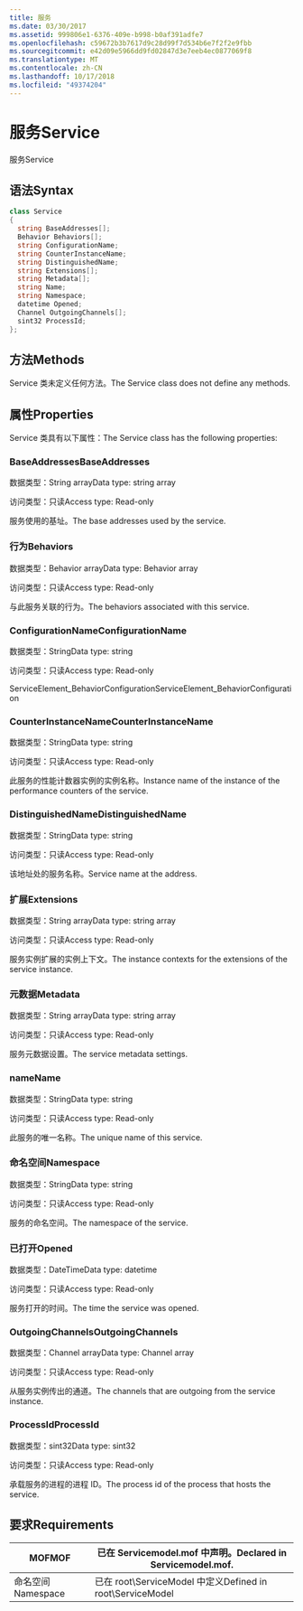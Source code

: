 ```yaml
---
title: 服务
ms.date: 03/30/2017
ms.assetid: 999806e1-6376-409e-b998-b0af391adfe7
ms.openlocfilehash: c59672b3b7617d9c28d99f7d534b6e7f2f2e9fbb
ms.sourcegitcommit: e42d09e5966dd9fd02847d3e7eeb4ec0877069f8
ms.translationtype: MT
ms.contentlocale: zh-CN
ms.lasthandoff: 10/17/2018
ms.locfileid: "49374204"
---
```

# <a name="service"></a><span data-ttu-id="612d0-102">服务</span><span class="sxs-lookup"><span data-stu-id="612d0-102">Service</span></span>
<span data-ttu-id="612d0-103">服务</span><span class="sxs-lookup"><span data-stu-id="612d0-103">Service</span></span>  
  
## <a name="syntax"></a><span data-ttu-id="612d0-104">语法</span><span class="sxs-lookup"><span data-stu-id="612d0-104">Syntax</span></span>  
  
```csharp
class Service  
{  
  string BaseAddresses[];  
  Behavior Behaviors[];  
  string ConfigurationName;  
  string CounterInstanceName;  
  string DistinguishedName;  
  string Extensions[];  
  string Metadata[];  
  string Name;  
  string Namespace;  
  datetime Opened;  
  Channel OutgoingChannels[];  
  sint32 ProcessId;  
};  
```  
  
## <a name="methods"></a><span data-ttu-id="612d0-105">方法</span><span class="sxs-lookup"><span data-stu-id="612d0-105">Methods</span></span>  
 <span data-ttu-id="612d0-106">Service 类未定义任何方法。</span><span class="sxs-lookup"><span data-stu-id="612d0-106">The Service class does not define any methods.</span></span>  
  
## <a name="properties"></a><span data-ttu-id="612d0-107">属性</span><span class="sxs-lookup"><span data-stu-id="612d0-107">Properties</span></span>  
 <span data-ttu-id="612d0-108">Service 类具有以下属性：</span><span class="sxs-lookup"><span data-stu-id="612d0-108">The Service class has the following properties:</span></span>  
  
### <a name="baseaddresses"></a><span data-ttu-id="612d0-109">BaseAddresses</span><span class="sxs-lookup"><span data-stu-id="612d0-109">BaseAddresses</span></span>  
 <span data-ttu-id="612d0-110">数据类型：String array</span><span class="sxs-lookup"><span data-stu-id="612d0-110">Data type: string array</span></span>  
  
 <span data-ttu-id="612d0-111">访问类型：只读</span><span class="sxs-lookup"><span data-stu-id="612d0-111">Access type: Read-only</span></span>  
  
 <span data-ttu-id="612d0-112">服务使用的基址。</span><span class="sxs-lookup"><span data-stu-id="612d0-112">The base addresses used by the service.</span></span>  
  
### <a name="behaviors"></a><span data-ttu-id="612d0-113">行为</span><span class="sxs-lookup"><span data-stu-id="612d0-113">Behaviors</span></span>  
 <span data-ttu-id="612d0-114">数据类型：Behavior array</span><span class="sxs-lookup"><span data-stu-id="612d0-114">Data type: Behavior array</span></span>  
  
 <span data-ttu-id="612d0-115">访问类型：只读</span><span class="sxs-lookup"><span data-stu-id="612d0-115">Access type: Read-only</span></span>  
  
 <span data-ttu-id="612d0-116">与此服务关联的行为。</span><span class="sxs-lookup"><span data-stu-id="612d0-116">The behaviors associated with this service.</span></span>  
  
### <a name="configurationname"></a><span data-ttu-id="612d0-117">ConfigurationName</span><span class="sxs-lookup"><span data-stu-id="612d0-117">ConfigurationName</span></span>  
 <span data-ttu-id="612d0-118">数据类型：String</span><span class="sxs-lookup"><span data-stu-id="612d0-118">Data type: string</span></span>  
  
 <span data-ttu-id="612d0-119">访问类型：只读</span><span class="sxs-lookup"><span data-stu-id="612d0-119">Access type: Read-only</span></span>  
  
 <span data-ttu-id="612d0-120">ServiceElement_BehaviorConfiguration</span><span class="sxs-lookup"><span data-stu-id="612d0-120">ServiceElement_BehaviorConfiguration</span></span>  
  
### <a name="counterinstancename"></a><span data-ttu-id="612d0-121">CounterInstanceName</span><span class="sxs-lookup"><span data-stu-id="612d0-121">CounterInstanceName</span></span>  
 <span data-ttu-id="612d0-122">数据类型：String</span><span class="sxs-lookup"><span data-stu-id="612d0-122">Data type: string</span></span>  
  
 <span data-ttu-id="612d0-123">访问类型：只读</span><span class="sxs-lookup"><span data-stu-id="612d0-123">Access type: Read-only</span></span>  
  
 <span data-ttu-id="612d0-124">此服务的性能计数器实例的实例名称。</span><span class="sxs-lookup"><span data-stu-id="612d0-124">Instance name of the instance of the performance counters of the service.</span></span>  
  
### <a name="distinguishedname"></a><span data-ttu-id="612d0-125">DistinguishedName</span><span class="sxs-lookup"><span data-stu-id="612d0-125">DistinguishedName</span></span>  
 <span data-ttu-id="612d0-126">数据类型：String</span><span class="sxs-lookup"><span data-stu-id="612d0-126">Data type: string</span></span>  
  
 <span data-ttu-id="612d0-127">访问类型：只读</span><span class="sxs-lookup"><span data-stu-id="612d0-127">Access type: Read-only</span></span>  
  
 <span data-ttu-id="612d0-128">该地址处的服务名称。</span><span class="sxs-lookup"><span data-stu-id="612d0-128">Service name at the address.</span></span>  
  
### <a name="extensions"></a><span data-ttu-id="612d0-129">扩展</span><span class="sxs-lookup"><span data-stu-id="612d0-129">Extensions</span></span>  
 <span data-ttu-id="612d0-130">数据类型：String array</span><span class="sxs-lookup"><span data-stu-id="612d0-130">Data type: string array</span></span>  
  
 <span data-ttu-id="612d0-131">访问类型：只读</span><span class="sxs-lookup"><span data-stu-id="612d0-131">Access type: Read-only</span></span>  
  
 <span data-ttu-id="612d0-132">服务实例扩展的实例上下文。</span><span class="sxs-lookup"><span data-stu-id="612d0-132">The instance contexts for the extensions of the service instance.</span></span>  
  
### <a name="metadata"></a><span data-ttu-id="612d0-133">元数据</span><span class="sxs-lookup"><span data-stu-id="612d0-133">Metadata</span></span>  
 <span data-ttu-id="612d0-134">数据类型：String array</span><span class="sxs-lookup"><span data-stu-id="612d0-134">Data type: string array</span></span>  
  
 <span data-ttu-id="612d0-135">访问类型：只读</span><span class="sxs-lookup"><span data-stu-id="612d0-135">Access type: Read-only</span></span>  
  
 <span data-ttu-id="612d0-136">服务元数据设置。</span><span class="sxs-lookup"><span data-stu-id="612d0-136">The service metadata settings.</span></span>  
  
### <a name="name"></a><span data-ttu-id="612d0-137">name</span><span class="sxs-lookup"><span data-stu-id="612d0-137">Name</span></span>  
 <span data-ttu-id="612d0-138">数据类型：String</span><span class="sxs-lookup"><span data-stu-id="612d0-138">Data type: string</span></span>  
  
 <span data-ttu-id="612d0-139">访问类型：只读</span><span class="sxs-lookup"><span data-stu-id="612d0-139">Access type: Read-only</span></span>  
  
 <span data-ttu-id="612d0-140">此服务的唯一名称。</span><span class="sxs-lookup"><span data-stu-id="612d0-140">The unique name of this service.</span></span>  
  
### <a name="namespace"></a><span data-ttu-id="612d0-141">命名空间</span><span class="sxs-lookup"><span data-stu-id="612d0-141">Namespace</span></span>  
 <span data-ttu-id="612d0-142">数据类型：String</span><span class="sxs-lookup"><span data-stu-id="612d0-142">Data type: string</span></span>  
  
 <span data-ttu-id="612d0-143">访问类型：只读</span><span class="sxs-lookup"><span data-stu-id="612d0-143">Access type: Read-only</span></span>  
  
 <span data-ttu-id="612d0-144">服务的命名空间。</span><span class="sxs-lookup"><span data-stu-id="612d0-144">The namespace of the service.</span></span>  
  
### <a name="opened"></a><span data-ttu-id="612d0-145">已打开</span><span class="sxs-lookup"><span data-stu-id="612d0-145">Opened</span></span>  
 <span data-ttu-id="612d0-146">数据类型：DateTime</span><span class="sxs-lookup"><span data-stu-id="612d0-146">Data type: datetime</span></span>  
  
 <span data-ttu-id="612d0-147">访问类型：只读</span><span class="sxs-lookup"><span data-stu-id="612d0-147">Access type: Read-only</span></span>  
  
 <span data-ttu-id="612d0-148">服务打开的时间。</span><span class="sxs-lookup"><span data-stu-id="612d0-148">The time the service was opened.</span></span>  
  
### <a name="outgoingchannels"></a><span data-ttu-id="612d0-149">OutgoingChannels</span><span class="sxs-lookup"><span data-stu-id="612d0-149">OutgoingChannels</span></span>  
 <span data-ttu-id="612d0-150">数据类型：Channel array</span><span class="sxs-lookup"><span data-stu-id="612d0-150">Data type: Channel array</span></span>  
  
 <span data-ttu-id="612d0-151">访问类型：只读</span><span class="sxs-lookup"><span data-stu-id="612d0-151">Access type: Read-only</span></span>  
  
 <span data-ttu-id="612d0-152">从服务实例传出的通道。</span><span class="sxs-lookup"><span data-stu-id="612d0-152">The channels that are outgoing from the service instance.</span></span>  
  
### <a name="processid"></a><span data-ttu-id="612d0-153">ProcessId</span><span class="sxs-lookup"><span data-stu-id="612d0-153">ProcessId</span></span>  
 <span data-ttu-id="612d0-154">数据类型：sint32</span><span class="sxs-lookup"><span data-stu-id="612d0-154">Data type: sint32</span></span>  
  
 <span data-ttu-id="612d0-155">访问类型：只读</span><span class="sxs-lookup"><span data-stu-id="612d0-155">Access type: Read-only</span></span>  
  
 <span data-ttu-id="612d0-156">承载服务的进程的进程 ID。</span><span class="sxs-lookup"><span data-stu-id="612d0-156">The process id of the process that hosts the service.</span></span>  
  
## <a name="requirements"></a><span data-ttu-id="612d0-157">要求</span><span class="sxs-lookup"><span data-stu-id="612d0-157">Requirements</span></span>  
  
|<span data-ttu-id="612d0-158">MOF</span><span class="sxs-lookup"><span data-stu-id="612d0-158">MOF</span></span>|<span data-ttu-id="612d0-159">已在 Servicemodel.mof 中声明。</span><span class="sxs-lookup"><span data-stu-id="612d0-159">Declared in Servicemodel.mof.</span></span>|  
|---------|-----------------------------------|  
|<span data-ttu-id="612d0-160">命名空间</span><span class="sxs-lookup"><span data-stu-id="612d0-160">Namespace</span></span>|<span data-ttu-id="612d0-161">已在 root\ServiceModel 中定义</span><span class="sxs-lookup"><span data-stu-id="612d0-161">Defined in root\ServiceModel</span></span>|
